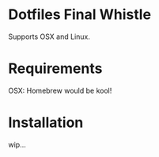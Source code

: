 # Dotfiles Final Whistle

Supports OSX and Linux.

# Requirements

OSX: Homebrew would be kool!

# Installation

wip...